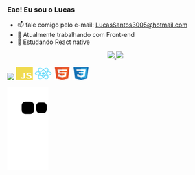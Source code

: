  ###   Eae! Eu sou o Lucas 

 -  📫 fale comigo pelo e-mail: LucasSantos3005@hotmail.com
 -  🔭 Atualmente trabalhando com Front-end
 -  🌱 Estudando React native
 
<div align="center">
  <a href="https://github.com/Lucaxhw">
  <img height="160em" src="https://github-readme-stats.vercel.app/api?username=Lucaxhw&show_icons=true&theme=nord&include_all_commits=true&count_private=true"/>
  <img height="160em" src="https://github-readme-stats.vercel.app/api/top-langs/?username=Lucaxhw&layout=compact&langs_count=7&theme=nord"/>
</div>

<div style="display: inline_block"><br>
  <a href="https://www.linkedin.com/in/lucas-da-silva-670152191" target="_blank"><img src="https://img.shields.io/badge/-LinkedIn-%230077B5?style=for-the-badge&logo=linkedin&logoColor=white" target="_blank"></a> 
  
  <img  alt="Lucas-Js" height="30" width="40" src="https://raw.githubusercontent.com/devicons/devicon/master/icons/javascript/javascript-plain.svg">
  <img  alt="Lucas-React" height="30" width="40" src="https://raw.githubusercontent.com/devicons/devicon/master/icons/react/react-original.svg">
  <img  alt="Lucas-HTML" height="30" width="40" src="https://raw.githubusercontent.com/devicons/devicon/master/icons/html5/html5-original.svg">
  <img  alt="Lucas-CSS" height="30" width="40" src="https://raw.githubusercontent.com/devicons/devicon/master/icons/css3/css3-original.svg">
  
</div>
  
 
 
<div>
  
![Snake animation](https://github.com/rafaballerini/rafaballerini/blob/output/github-contribution-grid-snake.svg)
  
</div>
 
  
